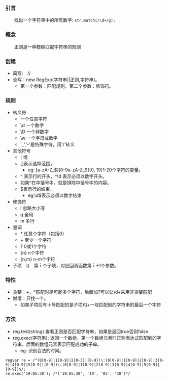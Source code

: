 ### 引言
　　找出一个字符串中的所有数字:
```str.match(/\d+/g);```
### 概念
　　正则是一种模糊匹配字符串的规则
### 创建
* 简写:　//
* 全写：new RegExp(字符串||正则,字符串)。
    * 第一个参数：匹配规则，第二个参数：修饰符。
### 规则
*   转义符
    *   一个任意字符
    *	\d 一个数字
    *	\D 一个非数字
    *	\w 一个字母或数字
    *	'_','-'是特殊字符，用'/'转义
*   其他符号
    *	| 或
    *	[]表示选择范围，
        *   eg: [a-zA-Z\_\$][0-9a-zA-Z\_\$]{0, 19}1-20个字符的变量。
    *	^ 表示行的开头，^\d 表示必须以数字开头。
    *	如果^在中括号中，就是排除中括号中的内容。
    *	$表示行的结束，
        *   eg:\d$表示必须以数字结束
*	修饰符
    *	i 忽略大小写
    *	g 全局
    *	m 多行
*	量词
    *	\* 任意个字符（包括0）
    *	\+ 至少一个字符
    *	? 0或1个字符
    *	{n} n个字符
    *	{n,m} n-m个字符
*	子项　()　第ｉ个子项，对应回调函数第ｉ+1个参数。
### 特性
*	贪婪：+，*匹配时尽可能多个字符，后面加?可以让\d+采用非贪婪匹配
*	懒惰：只找一个。
    *	如果子项后有＋号匹配的是子项和+一块匹配到的字符串的最后一个字符
### 方法
*   reg.test(string) 查看正则是否匹配字符串，如果是返回true否则false
*	reg.exec(字符串); 返回一个数组，第一个数组元素时正则表达式匹配到的字符串，后面的数组元素表示匹配成功的子串。
    *   eg:	识别合法的时间。
```
regvar re = /^(0[0-9]|1[0-9]|2[0-3]|[0-9])\:(0[0-9]|1[0-9]|2[0-9]|3[0-9]|4[0-9]|5[0-9]|[0-9])\:(0[0-9]|1[0-9]|2[0-9]|3[0-9]|4[0-9]|5[0-9]|[0-9])$/;
re.exec('19:05:30'); /*['19:05:30', '19', '05', '30']*/
```